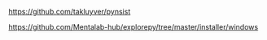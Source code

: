 https://github.com/takluyver/pynsist

https://github.com/Mentalab-hub/explorepy/tree/master/installer/windows
